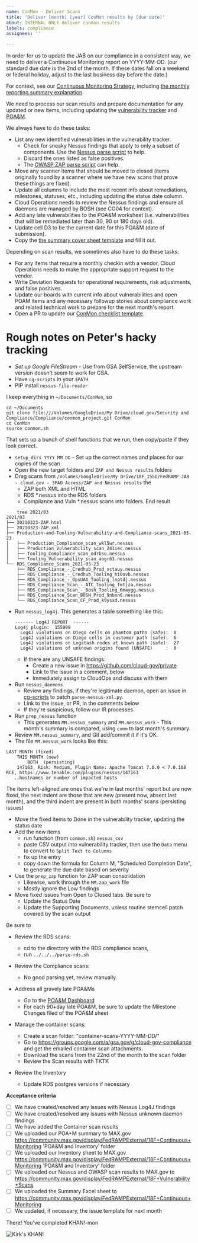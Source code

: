 ```yaml
---
name: ConMon - Deliver Scans
title: 'Deliver [month] [year] ConMon results by [due date]'
about: INTERNAL ONLY deliver conmon results
labels: compliance
assignees: ''

---
```

In order for us to update the JAB on our compliance in a consistent way, we need to deliver a Continuous Monitoring report on YYYY-MM-DD. (our standard due date is the 2nd of the month. If these dates fall on a weekend or federal holiday, adjust to the last business day before the date.)

For context, see our [Continuous Monitoring Strategy](https://cloud.gov/docs/ops/continuous-monitoring/), including [the monthly reporting summary explanation](https://cloud.gov/docs/ops/continuous-monitoring/#monthly-reporting-summary). 

We need to process our scan results and prepare documentation for any updated or new items, including updating the [vulnerability tracker](https://docs.google.com/spreadsheets/d/1tAYNmiEUwMSquRcQ0MrqtP-VIo7oxh1OzD6rmkWl-9w/edit#gid=1701775784) and [POA&M](https://docs.google.com/spreadsheets/d/16igVl8cD3SqeX5_SOn5Su34KmwMRnP20gPbfQlqIwfM/edit#gid=1701775784).

We always have to do these tasks:

* List any new identified vulnerabilities in the vulnerability tracker.
   * Check for sneaky Nessus findings that apply to only a subset of components. Use the [Nessus parse script](https://github.com/18F/cg-scripts/blob/master/parse-nessus-xml.py) to help.
   * Discard the ones listed as false positives.
   * The [OWASP ZAP parse script](https://github.com/18F/cg-scripts/blob/master/parse-owasp-zap-xml.py) can help.
* Move any scanner items that should be moved to closed (items originally found by a scanner where we have new scans that prove these things are fixed).
* Update all columns to include the most recent info about remediations, milestones, statuses, etc., including updating the status date column.
* Cloud Operations needs to review the Nessus findings and ensure all daemons are managed by BOSH (see CG04 for context).
* Add any late vulnerabilities to the POA&M worksheet (i.e. vulnerabilities that will be remediated later than 30, 90 or 180 days old).
* Update cell D3 to be the current date for this POA&M (date of submission). 
* Copy the [the summary cover sheet template](https://drive.google.com/drive/folders/1oUmCq_YHJoE3EeR6a-pfE3i4D1ZzFUiL) and fill it out.

Depending on scan results, we sometimes also have to do these tasks:

* For any items that require a monthly checkin with a vendor, Cloud Operations needs to make the appropriate support request to the vendor.
* Write Deviation Requests for operational requirements, risk adjustments, and false positives.
* Update our boards with current info about vulnerabilities and open POAM items and any necessary followup stories about compliance work and related technical work to prepare for the next month's report.
* Open a PR to update our [ConMon checklist template](https://github.com/18F/cg-product/blob/master/ConMonChecklist.md).

# Rough notes on Peter's hacky tracking

* *Set up Google FileStream* - Use from GSA SelfService, the upstream version doesn't seem to work for GSA.
* Have `cg-scripts` in your `$PATH`
* PIP install `nessus-file-reader`
  

I keep everything in `~/Documents/ConMon`, so

```
cd ~/Documents
git clone file:///Volumes/GoogleDrive/My Drive/cloud.gov/Security and Compliance/Compliance/conmon_project.git ConMon
cd ConMon
source conmon.sh
```

That sets up a bunch of shell functions that we run, then copy/paste if they look correct.

* `setup_dirs YYYY MM DD` - Set up the correct names and places for our copies of the scan
* Open the new target folders and `ZAP and Nessus results` folders
* Drag scans from `/Volumes/GoogleDrive/My Drive/18F_ISSO/FedRAMP JAB - cloud.gov - 3PAO Access/ZAP and Nessus results` the 
  * ZAP both XML and HTML
  * RDS *.nessus into the RDS folders
  * Compliance and Vuln *.nessus scans into folders. End result
```
    tree 2021/03
2021/03
├── 20210323-ZAP.html
├── 20210323-ZAP.xml
├── Production-and-Tooling-Vulnerability-and-Compliance-scans_2021-03-23
│   ├── Production_Compliance_scan_wkl5wr.nessus
│   ├── Production_Vulnerability_scan_241iec.nessus
│   ├── Tooling_Compliance_scan_odrbso.nessus
│   └── Tooling_Vulnerability_scan_aogr63.nessus
└── RDS_Compliance_Scans_2021-03-23
    ├── RDS_Compliance_-_Credhub_Prod_xctauy.nessus
    ├── RDS_Compliance_-_Credhub_Tooling_hi0ovb.nessus
    ├── RDS_Compliance_-_OpsUAA_Tooling_lnptdj.nessus
    ├── RDS_Compliance_Scan_-_ATC_Tooling_fmtjza.nessus
    ├── RDS_Compliance_Scan_-_Bosh_Tooling_6maygg.nessus
    ├── RDS_Compliance_Scan_BOSH_Prod_9nbxn6.nessus
    └── RDS_Compliance_Scan_CF_Prod_k9ysxd.nessus
```
* Run `nessus_log4j`. This generates a table something like this: 
  ```
  ------- Log4J REPORT  ------
  Log4j plugin:  155999
	Log4J violations on Diego cells on phantom paths (safe):  0
	Log4J violations on Diego cells in customer path (safe):  6
	Log4J violations on Logstash nodes at known path (safe):  27
	Log4J violations of unknown origins found (UNSAFE)     :  0
  ```
  * If there are any UNSAFE findings:
    * Create a new issue in https://github.com/cloud-gov/private
    * Link to the issue in a comment, below
    * Immediately assign to CloudOps and discuss with them
* Run `nessus_daemons`
  * Review any findings, if they're legitimate daemon, open an issue in [cg-scripts](https://github.com/cloud-gov/cg-scripts) to patch `parse-nessus-xml.py`.
  * Link to the issue, or PR, in the comments below
  * If they're suspicious, follow our IR processes.
* Run `prep_nessus` function
  * This generates `MM.nessus_summary` and `MM.nessus_work` - This month's summary is compared, using `comm` to last month's summary. 
* Review `MM.nessus_summary`, and Git add/commit it if it's OK.
* The file `MM.nessus_work` looks like this:
```
LAST MONTH (fixed)
	THIS MONTH (new)
		BOTH  (persisting)
	147163, Risk: Medium, Plugin Name: Apache Tomcat 7.0.0 < 7.0.108 RCE, https://www.tenable.com/plugins/nessus/147163
   ..hostnames or number of impacted hosts
```
The items left-aligned are ones that we're in last months' report but are now fixed, the next indent are those that are new (present now, absent last month), and the third indent are present in both months' scans (persisting issues)
* Move the fixed items to Done in the vulnerability tracker, updating the status date
* Add the new items
  * run function (from `conmon.sh`) `nessus_csv`
  * paste CSV output into vulnerability tracker, then use the `Data` menu to convert to `Split Text to Columns`
  * fix up the entry
  * copy down the formula for Column M, "Scheduled Completion Date", to generate the due date based on severity
* Use the `prep_zap` function for ZAP scan consolidation
  * Likewise, work through the `MM.zap_work` file
  * Mostly ignore the Low findings
* Move fixed issues from Open to Closed tabs. Be sure to
  * Update the Status Date
  * Update the Supporting Documents, unless routine stemcell patch covered by the scan output

Be sure to
* Review the RDS scans:
  - cd to the directory with the RDS compliance scans,
  - run `../../../parse-rds.sh`
* Review the Compliance scans: 
  * No good parsing yet, review manually
* Address all gravely late POA&Ms
  * Go to the [POA&M Dashboard](https://docs.google.com/spreadsheets/d/1Of4psOutBmZHVekV-_n_CuG8lOqbdpmrSQQJeSwobm0/edit#gid=232277195)
  * For each 90+day late POA&M, be sure to update the Milestone Changes filed
    of the POA&M sheet
* Manage the container scans:
  * Create a scan folder: "container-scans-YYYY-MM-DD/" 
  * Go to https://groups.google.com/a/gsa.gov/g/cloud-gov-compliance and get the emailed container scan attachments.
  * Download the scans from the 22nd of the month to the scan folder
  * Review the Scan results with TKTK

* Review the Inventory
  * Update RDS postgres versions if necessary

**Acceptance criteria**
- [ ] We have created/resolved any issues with Nessus Log4J findings
- [ ] We have created/resolved any issues with Nessus unknown daemon findings
- [ ] We have added the Container scan results 
- [ ] We uploaded our POA+M summary to MAX.gov https://community.max.gov/display/FedRAMPExternal/18F+Continuous+Monitoring 'POA&M and Inventory' folder
- [ ] We uploaded our Inventory sheet to MAX.gov  https://community.max.gov/display/FedRAMPExternal/18F+Continuous+Monitoring 'POA&M and Inventory' folder
- [ ] We uploaded our Nessus and OWASP scan results to MAX.gov to https://community.max.gov/display/FedRAMPExternal/18F+Vulnerability+Scans
- [ ] We uploaded the Summary Excel sheet to https://community.max.gov/display/FedRAMPExternal/18F+Continuous+Monitoring
- [ ] We updated, if necessary, the issue template for next month

There! You've completed KHAN!-mon 

![Kirk's KHAN!](https://tenor.com/qUI1.gif)
